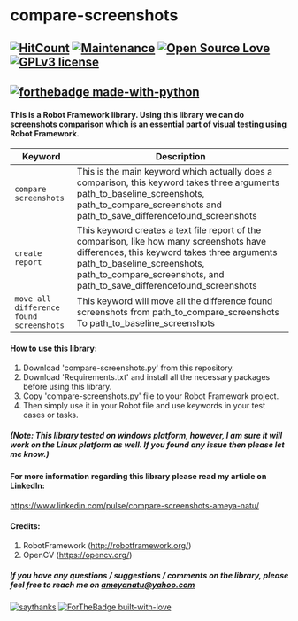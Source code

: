 # compare-screenshots

[![HitCount](http://hits.dwyl.io/ameyanatu/compare-screenshots.svg)](http://hits.dwyl.io/ameyanatu/compare-screenshots)
[![Maintenance](https://img.shields.io/badge/Maintained%3F-yes-green.svg)](https://github.com/ameyanatu/compare-screenshots/blob/master/compare-screenshots.py/graphs/commit-activity)
[![Open Source Love](https://badges.frapsoft.com/os/v1/open-source.svg?v=103)](https://github.com/ellerbrock/open-source-badges/)
[![GPLv3 license](https://img.shields.io/badge/License-GPLv3-blue.svg)](http://perso.crans.org/besson/LICENSE.html)
----------------------------------------------------------------------------------------------------------------------------------------
[![forthebadge made-with-python](http://ForTheBadge.com/images/badges/made-with-python.svg)](https://www.python.org/)
----------------------------------------------------------------------------------------------------------------------------------------

#### This is a Robot Framework library. Using this library we can do screenshots comparison which is an essential part of visual testing using Robot Framework.

| Keyword      | Description                    |
| ------------- | ------------------------------ |
| `compare screenshots`| This is the main keyword which actually does a comparison, this keyword takes three arguments path_to_baseline_screenshots, path_to_compare_screenshots and path_to_save_differencefound_screenshots|
| `create report`| This keyword creates a text file report of the comparison, like how many screenshots have differences, this keyword takes three arguments path_to_baseline_screenshots, path_to_compare_screenshots, and path_to_save_differencefound_screenshots|
| `move all difference found screenshots`| This keyword will move all the difference found screenshots from path_to_compare_screenshots To path_to_baseline_screenshots

#### How to use this library:

1. Download 'compare-screenshots.py' from this repository.
2. Download 'Requirements.txt' and install all the necessary packages before using this library.
3. Copy 'compare-screenshots.py' file to your Robot Framework project.
4. Then simply use it in your Robot file and use keywords in your test cases or tasks. 

##### (Note: This library tested on windows platform, however, I am sure it will work on the Linux platform as well. If you found any issue then please let me know.)

#### For more information regarding this library please read my article on LinkedIn: 
https://www.linkedin.com/pulse/compare-screenshots-ameya-natu/

#### Credits:

1. RobotFramework (http://robotframework.org/)
2. OpenCV (https://opencv.org/)


##### If you have any questions / suggestions / comments on the library, please feel free to reach me on ameyanatu@yahoo.com


[![saythanks](https://img.shields.io/badge/say-thanks-ff69b4.svg)](https://saythanks.io/to/ameyanatu)
[![ForTheBadge built-with-love](http://ForTheBadge.com/images/badges/built-with-love.svg)](https://GitHub.com/ameyanatu/)
